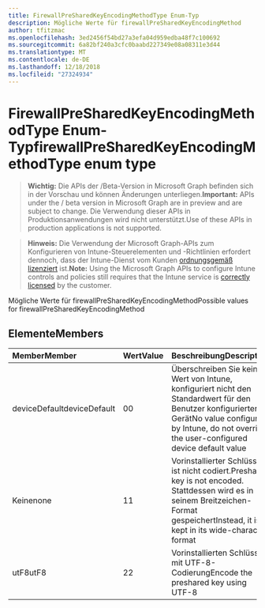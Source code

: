 ```yaml
---
title: FirewallPreSharedKeyEncodingMethodType Enum-Typ
description: Mögliche Werte für firewallPreSharedKeyEncodingMethod
author: tfitzmac
ms.openlocfilehash: 3ed2456f54bd27a3efa04d959edba48f7c100692
ms.sourcegitcommit: 6a82bf240a3cfc0baabd227349e08a08311e3d44
ms.translationtype: MT
ms.contentlocale: de-DE
ms.lasthandoff: 12/18/2018
ms.locfileid: "27324934"
---
```

# <a name="firewallpresharedkeyencodingmethodtype-enum-type"></a><span data-ttu-id="c8717-103">FirewallPreSharedKeyEncodingMethodType Enum-Typ</span><span class="sxs-lookup"><span data-stu-id="c8717-103">firewallPreSharedKeyEncodingMethodType enum type</span></span>

> <span data-ttu-id="c8717-104">**Wichtig:** Die APIs der /Beta-Version in Microsoft Graph befinden sich in der Vorschau und können Änderungen unterliegen.</span><span class="sxs-lookup"><span data-stu-id="c8717-104">**Important:** APIs under the / beta version in Microsoft Graph are in preview and are subject to change.</span></span> <span data-ttu-id="c8717-105">Die Verwendung dieser APIs in Produktionsanwendungen wird nicht unterstützt.</span><span class="sxs-lookup"><span data-stu-id="c8717-105">Use of these APIs in production applications is not supported.</span></span>

> <span data-ttu-id="c8717-106">**Hinweis:** Die Verwendung der Microsoft Graph-APIs zum Konfigurieren von Intune-Steuerelementen und -Richtlinien erfordert dennoch, dass der Intune-Dienst vom Kunden [ordnungsgemäß lizenziert](https://go.microsoft.com/fwlink/?linkid=839381) ist.</span><span class="sxs-lookup"><span data-stu-id="c8717-106">**Note:** Using the Microsoft Graph APIs to configure Intune controls and policies still requires that the Intune service is [correctly licensed](https://go.microsoft.com/fwlink/?linkid=839381) by the customer.</span></span>

<span data-ttu-id="c8717-107">Mögliche Werte für firewallPreSharedKeyEncodingMethod</span><span class="sxs-lookup"><span data-stu-id="c8717-107">Possible values for firewallPreSharedKeyEncodingMethod</span></span>
## <a name="members"></a><span data-ttu-id="c8717-108">Elemente</span><span class="sxs-lookup"><span data-stu-id="c8717-108">Members</span></span>
|<span data-ttu-id="c8717-109">Member</span><span class="sxs-lookup"><span data-stu-id="c8717-109">Member</span></span>|<span data-ttu-id="c8717-110">Wert</span><span class="sxs-lookup"><span data-stu-id="c8717-110">Value</span></span>|<span data-ttu-id="c8717-111">Beschreibung</span><span class="sxs-lookup"><span data-stu-id="c8717-111">Description</span></span>|
|:---|:---|:---|
|<span data-ttu-id="c8717-112">deviceDefault</span><span class="sxs-lookup"><span data-stu-id="c8717-112">deviceDefault</span></span>|<span data-ttu-id="c8717-113">0</span><span class="sxs-lookup"><span data-stu-id="c8717-113">0</span></span>|<span data-ttu-id="c8717-114">Überschreiben Sie keinen Wert von Intune, konfiguriert nicht den Standardwert für den Benutzer konfigurierten Gerät</span><span class="sxs-lookup"><span data-stu-id="c8717-114">No value configured by Intune, do not override the user-configured device default value</span></span>|
|<span data-ttu-id="c8717-115">Keine</span><span class="sxs-lookup"><span data-stu-id="c8717-115">none</span></span>|<span data-ttu-id="c8717-116">1</span><span class="sxs-lookup"><span data-stu-id="c8717-116">1</span></span>|<span data-ttu-id="c8717-117">Vorinstallierter Schlüssel ist nicht codiert.</span><span class="sxs-lookup"><span data-stu-id="c8717-117">Preshared key is not encoded.</span></span> <span data-ttu-id="c8717-118">Stattdessen wird es in seinem Breitzeichen-Format gespeichert</span><span class="sxs-lookup"><span data-stu-id="c8717-118">Instead, it is kept in its wide-character format</span></span>|
|<span data-ttu-id="c8717-119">utF8</span><span class="sxs-lookup"><span data-stu-id="c8717-119">utF8</span></span>|<span data-ttu-id="c8717-120">2</span><span class="sxs-lookup"><span data-stu-id="c8717-120">2</span></span>|<span data-ttu-id="c8717-121">Vorinstallierten Schlüssel mit UTF-8-Codierung</span><span class="sxs-lookup"><span data-stu-id="c8717-121">Encode the preshared key using UTF-8</span></span>|





